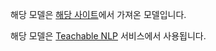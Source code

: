 해당 모델은 [해당 사이트](https://huggingface.co/gpt2)에서 가져온 모델입니다.


해당 모델은 [Teachable NLP](https://ainize.ai/teachable-nlp) 서비스에서 사용됩니다.